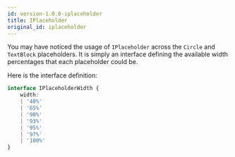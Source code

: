 ```yaml
---
id: version-1.0.0-iplaceholder
title: IPlaceholder
original_id: iplaceholder
---
```


You may have noticed the usage of `IPlaceholder` across the `Circle` and `TextBlock` placeholders.
It is simply an interface defining the available width percentages that each placeholder could be.

Here is the interface definition:

```typescript
interface IPlaceholderWidth {
    width:
    | '40%'
    | '65%'
    | '90%'
    | '93%'
    | '95%'
    | '97%'
    | '100%'
}
```
